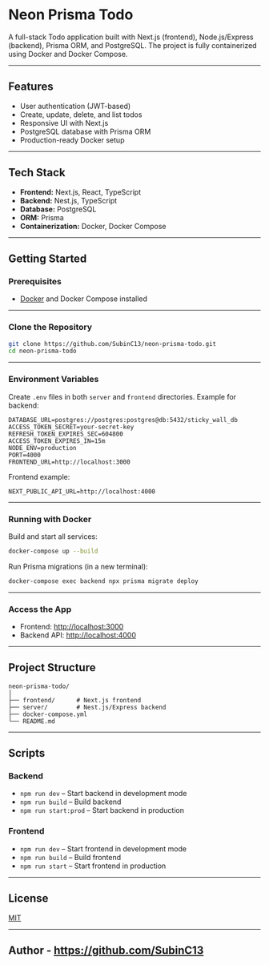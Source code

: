 # Neon Prisma Todo

A full-stack Todo application built with Next.js (frontend), Node.js/Express (backend), Prisma ORM, and PostgreSQL. The project is fully containerized using Docker and Docker Compose.

---

## Features

- User authentication (JWT-based)
- Create, update, delete, and list todos
- Responsive UI with Next.js
- PostgreSQL database with Prisma ORM
- Production-ready Docker setup

---

## Tech Stack

- **Frontend:** Next.js, React, TypeScript
- **Backend:** Nest.js, TypeScript
- **Database:** PostgreSQL
- **ORM:** Prisma
- **Containerization:** Docker, Docker Compose

---

## Getting Started

### Prerequisites

- [Docker](https://www.docker.com/get-started) and Docker Compose installed

---

### Clone the Repository

```sh
git clone https://github.com/SubinC13/neon-prisma-todo.git
cd neon-prisma-todo
```

---

### Environment Variables

Create `.env` files in both `server` and `frontend` directories. Example for backend:

```
DATABASE_URL=postgres://postgres:postgres@db:5432/sticky_wall_db
ACCESS_TOKEN_SECRET=your-secret-key
REFRESH_TOKEN_EXPIRES_SEC=604800
ACCESS_TOKEN_EXPIRES_IN=15m
NODE_ENV=production
PORT=4000
FRONTEND_URL=http://localhost:3000
```

Frontend example:

```
NEXT_PUBLIC_API_URL=http://localhost:4000
```

---

### Running with Docker

Build and start all services:

```sh
docker-compose up --build
```

Run Prisma migrations (in a new terminal):

```sh
docker-compose exec backend npx prisma migrate deploy
```

---

### Access the App

- Frontend: [http://localhost:3000](http://localhost:3000)
- Backend API: [http://localhost:4000](http://localhost:4000)

---

## Project Structure

```
neon-prisma-todo/
│
├── frontend/      # Next.js frontend
├── server/        # Nest.js/Express backend
├── docker-compose.yml
└── README.md
```

---

## Scripts

### Backend

- `npm run dev` – Start backend in development mode
- `npm run build` – Build backend
- `npm run start:prod` – Start backend in production

### Frontend

- `npm run dev` – Start frontend in development mode
- `npm run build` – Build frontend
- `npm run start` – Start frontend in production

---

## License

[MIT](LICENSE)

---

## Author - https://github.com/SubinC13